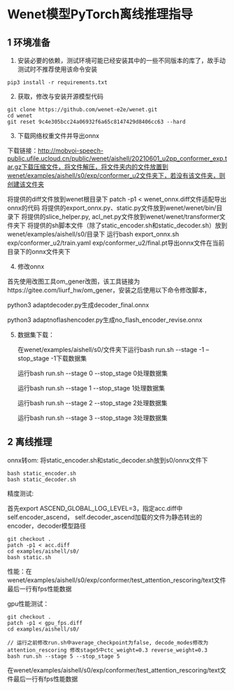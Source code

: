 # Wenet模型PyTorch离线推理指导

## 1 环境准备 

1. 安装必要的依赖，测试环境可能已经安装其中的一些不同版本的库了，故手动测试时不推荐使用该命令安装  

```
pip3 install -r requirements.txt  
```

2. 获取，修改与安装开源模型代码  

```
git clone https://github.com/wenet-e2e/wenet.git
cd wenet
git reset 9c4e305bcc24a06932f6a65c8147429d8406cc63 --hard
```

3. 下载网络权重文件并导出onnx

下载链接：http://mobvoi-speech-public.ufile.ucloud.cn/public/wenet/aishell/20210601_u2pp_conformer_exp.tar.gz下载压缩文件，将文件解压，将文件夹内的文件放置到wenet/examples/aishell/s0/exp/conformer_u2文件夹下，若没有该文件夹，则创建该文件夹

将提供的diff文件放到wenet根目录下
patch -p1 < wenet_onnx.diff文件适配导出onnx的代码
将提供的export_onnx.py、static.py文件放到wenet/wenet/bin/目录下
将提供的slice_helper.py, acl_net.py文件放到wenet/wenet/transformer文件夹下
将提供的sh脚本文件（除了static_encoder.sh和static_decoder.sh）放到wenet/examples/aishell/s0/目录下
运行bash export_onnx.sh exp/conformer_u2/train.yaml exp/conformer_u2/final.pt导出onnx文件在当前目录下的onnx文件夹下

4.  修改onnx

首先使用改图工具om_gener改图，该工具链接为https://gitee.com/liurf_hw/om_gener，安装之后使用以下命令修改脚本，

python3 adaptdecoder.py生成decoder_final.onnx

python3 adaptnoflashencoder.py生成no_flash_encoder_revise.onnx

5. 数据集下载：

   在wenet/examples/aishell/s0/文件夹下运行bash run.sh --stage -1 –stop_stage -1下载数据集

   运行bash run.sh --stage 0 --stop_stage 0处理数据集

   运行bash run.sh --stage 1 --stop_stage 1处理数据集

   运行bash run.sh --stage 2 --stop_stage 2处理数据集

   运行bash run.sh --stage 3 --stop_stage 3处理数据集

## 2 离线推理 

onnx转om:
将static_encoder.sh和static_decoder.sh放到s0/onnx文件下

```
bash static_encoder.sh
bash static_decoder.sh
```

精度测试:

首先export ASCEND_GLOBAL_LOG_LEVEL=3，指定acc.diff中self.encoder_ascend， self.decoder_ascend加载的文件为静态转出的encoder，decoder模型路径

```
git checkout .
patch -p1 < acc.diff
cd examples/aishell/s0/
bash static.sh
```

性能：在wenet/examples/aishell/s0/exp/conformer/test_attention_rescoring/text文件最后一行有fps性能数据


gpu性能测试：

```
git checkout .
patch -p1 < gpu_fps.diff
cd examples/aishell/s0/

// 运行之前修改run.sh中average_checkpoint为false, decode_modes修改为attention_rescoring 修改stage5中ctc_weight=0.3 reverse_weight=0.3
bash run.sh --stage 5 --stop_stage 5
```
在wenet/examples/aishell/s0/exp/conformer/test_attention_rescoring/text文件最后一行有fps性能数据
